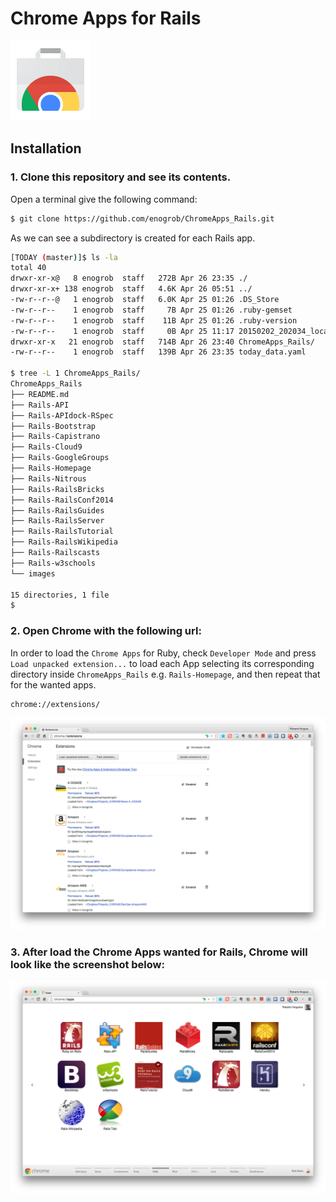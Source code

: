 # Chrome Apps for Rails

![Chrome Apps logo](images/chrome_apps.png)

## Installation

### 1. Clone this repository and see its contents.
Open a terminal give the following command:

```bash
$ git clone https://github.com/enogrob/ChromeApps_Rails.git
```

As we can see a subdirectory is created for each Rails app.

```bash
[TODAY (master)]$ ls -la
total 40
drwxr-xr-x@   8 enogrob  staff   272B Apr 26 23:35 ./
drwxr-xr-x+ 138 enogrob  staff   4.6K Apr 26 05:51 ../
-rw-r--r--@   1 enogrob  staff   6.0K Apr 25 01:26 .DS_Store
-rw-r--r--    1 enogrob  staff     7B Apr 25 01:26 .ruby-gemset
-rw-r--r--    1 enogrob  staff    11B Apr 25 01:26 .ruby-version
-rw-r--r--    1 enogrob  staff     0B Apr 25 11:17 20150202_202034_localhost.log
drwxr-xr-x   21 enogrob  staff   714B Apr 26 23:40 ChromeApps_Rails/
-rw-r--r--    1 enogrob  staff   139B Apr 26 23:35 today_data.yaml

$ tree -L 1 ChromeApps_Rails/
ChromeApps_Rails
├── README.md
├── Rails-API
├── Rails-APIdock-RSpec
├── Rails-Bootstrap
├── Rails-Capistrano
├── Rails-Cloud9
├── Rails-GoogleGroups
├── Rails-Homepage
├── Rails-Nitrous
├── Rails-RailsBricks
├── Rails-RailsConf2014
├── Rails-RailsGuides
├── Rails-RailsServer
├── Rails-RailsTutorial
├── Rails-RailsWikipedia
├── Rails-Railscasts
├── Rails-w3schools
└── images

15 directories, 1 file
$
```

### 2. Open Chrome with the following url:
In order to load the `Chrome Apps` for Ruby, check `Developer Mode` and press `Load unpacked extension...` to load each App selecting its corresponding directory inside `ChromeApps_Rails` e.g. `Rails-Homepage`, and then repeat that for the wanted apps.

```
chrome://extensions/
```

![Chrome screenshot](images/chrome_screenshot1.png)

### 3. After load the Chrome Apps wanted for Rails, Chrome will look like the screenshot below:

![Chrome screenshot](images/chrome_screenshot2.png)